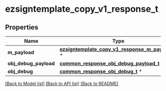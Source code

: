 # ezsigntemplate_copy_v1_response_t

## Properties
Name | Type | Description | Notes
------------ | ------------- | ------------- | -------------
**m_payload** | [**ezsigntemplate_copy_v1_response_m_payload_t**](ezsigntemplate_copy_v1_response_m_payload.md) \* |  | 
**obj_debug_payload** | [**common_response_obj_debug_payload_t**](common_response_obj_debug_payload.md) \* |  | [optional] 
**obj_debug** | [**common_response_obj_debug_t**](common_response_obj_debug.md) \* |  | [optional] 

[[Back to Model list]](../README.md#documentation-for-models) [[Back to API list]](../README.md#documentation-for-api-endpoints) [[Back to README]](../README.md)


